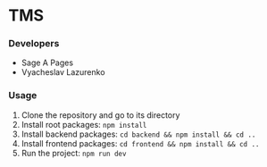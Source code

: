# TMS


### Developers
- Sage A Pages
- Vyacheslav Lazurenko

### Usage
1. Clone the repository and go to its directory
2. Install root packages: `npm install`
3. Install backend packages: `cd backend && npm install && cd ..`
4. Install frontend packages: `cd frontend && npm install && cd ..`
5. Run the project: `npm run dev`
